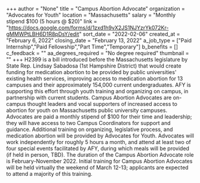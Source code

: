 +++
author = "None"
title = "Campus Abortion Advocate"
organization = "Advocates for Youth"
location = "Massachusetts"
salary = "Monthly stipend $100 (5 hours @ $20)"
link = "https://docs.google.com/forms/d/1zxd1h9vX2JS1NJYzrYk072Kr-gMMWPtLBH6D1R8pDsY/edit"
sort_date = "2022-02-06"
created_at = "February 6, 2022"
closing_date = "February 13, 2022"
a_job_type = ["Paid Internship","Paid Fellowship","Part Time","Temporary"]
b_benefits = []
c_feedback = ""
aa_degrees_required = "No degree required"
thumbnail = ""
+++
H2399 is a bill introduced before the Massachusetts legislature by State Rep. Lindsay Sabadosa (1st Hampshire District) that would create funding for medication abortion to be provided by public universities' existing health services, improving access to medication abortion for 13 campuses and their approximately 154,000 current undergraduates. AFY is supporting this effort through youth training and organizing on campus, in partnership with current students. Campus Abortion Advocates are on-campus thought leaders and vocal supporters of increased access to abortion for youth on Massachusetts public university campuses. Advocates are paid a monthly stipend of $100 for their time and leadership; they will have access to two Campus Coordinators for support and guidance. Additional training on organizing, legislative process, and medication abortion will be provided by Advocates for Youth. Advocates will work independently for roughly 5 hours a month, and attend at least two of four special events facilitated by AFY, during which meals will be provided (if held in person, TBD). The duration of the Campus Abortion Advocate role is February-November 2022. Initial training for Campus Abortion Advocates will be held virtually the weekend of March 12-13; applicants are expected to attend a majority of this training. 